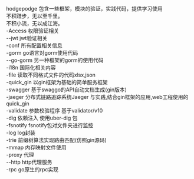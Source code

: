 hodgepodge 包含一些框架，模块的验证，实践代码，提供学习使用   
不积跬步，无以至千里。  
不积小流，无以成江海。  
-Access			权限验证相关  
--jwt 		jwt验证相关  
-conf 			所有配置相关信息   				
-gorm 			go语言对gorm使用代码  
--go-gorm 	另一种框架的gorm的使用代码   		
-i18n			国际化相关内容  
-file 			读取不同格式文件的代码xlsx,json  	
-quick_gin 		以gin框架为基础的简单服务框架  	
-swagger 		基于swaggo的API自动文档生成(gin版本)  	
-jaeger			分布式链路追踪系统Jaeger 与实践,结合gin框架的应用,web工程使用的quick_gin  
-validate		参数校验程序 基于validator/v10   
-dig			依赖注入 使用uber-dig 包   
-fsnotify		fsnotify包对文件夹进行监控  
-log 			log封装   
-trie			前缀树算法实现路由匹配(仿照gin源码)  
-mmap           	内存映射文件使用    
-proxy			代理  
--http		http代理服务  
-rpc 			go原生的rpc实现  


